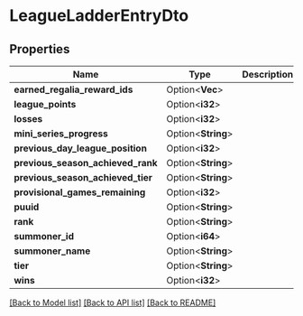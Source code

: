 # LeagueLadderEntryDto

## Properties

Name | Type | Description | Notes
------------ | ------------- | ------------- | -------------
**earned_regalia_reward_ids** | Option<**Vec<String>**> |  | [optional]
**league_points** | Option<**i32**> |  | [optional]
**losses** | Option<**i32**> |  | [optional]
**mini_series_progress** | Option<**String**> |  | [optional]
**previous_day_league_position** | Option<**i32**> |  | [optional]
**previous_season_achieved_rank** | Option<**String**> |  | [optional]
**previous_season_achieved_tier** | Option<**String**> |  | [optional]
**provisional_games_remaining** | Option<**i32**> |  | [optional]
**puuid** | Option<**String**> |  | [optional]
**rank** | Option<**String**> |  | [optional]
**summoner_id** | Option<**i64**> |  | [optional]
**summoner_name** | Option<**String**> |  | [optional]
**tier** | Option<**String**> |  | [optional]
**wins** | Option<**i32**> |  | [optional]

[[Back to Model list]](../README.md#documentation-for-models) [[Back to API list]](../README.md#documentation-for-api-endpoints) [[Back to README]](../README.md)


